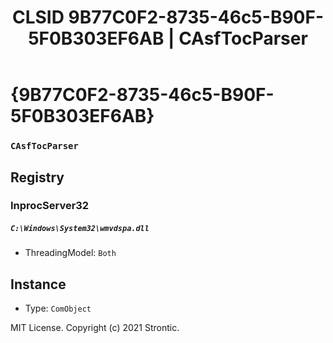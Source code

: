 ﻿---
title: "CLSID 9B77C0F2-8735-46c5-B90F-5F0B303EF6AB | CAsfTocParser"
excerpt: What is COM-Object CLSID 9B77C0F2-8735-46c5-B90F-5F0B303EF6AB?
---

# {9B77C0F2-8735-46c5-B90F-5F0B303EF6AB}

### `CAsfTocParser`

## Registry


### InprocServer32

##### `C:\Windows\System32\wmvdspa.dll`
* ThreadingModel: `Both`

## Instance

* Type: `ComObject`

MIT License. Copyright (c) 2021 Strontic.


